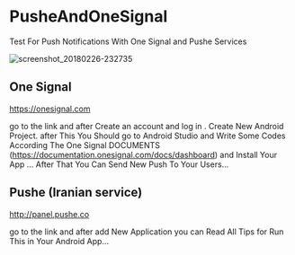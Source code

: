 # PusheAndOneSignal
Test For Push Notifications With One Signal and Pushe Services


![screenshot_20180226-232735](https://user-images.githubusercontent.com/26750131/36692502-371772ac-1b06-11e8-8efd-771f200e0ca1.png)


## One Signal 

https://onesignal.com

go to the link and after Create an account and log in . Create New Android Project.
after This You Should go to Android Studio and Write Some Codes 
According The One Signal 
DOCUMENTS (https://documentation.onesignal.com/docs/dashboard) and Install Your App ...
 After That You Can Send New Push To Your Users...
 
 
 ## Pushe (Iranian service) 
 
 http://panel.pushe.co
 
 go to the link and after add New Application you can Read All Tips for Run This in Your Android App...
 
